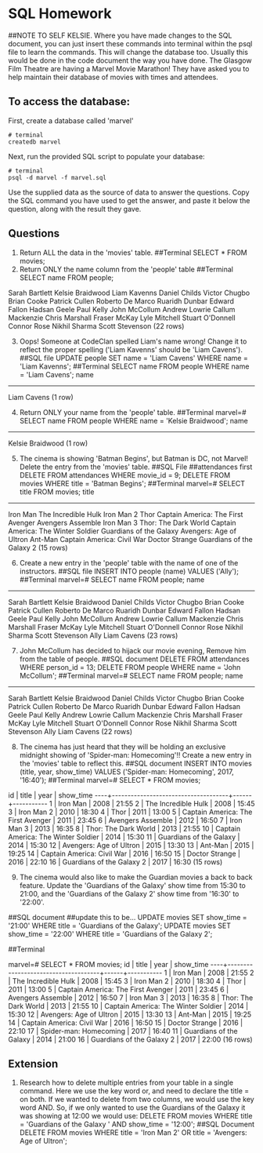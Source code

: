 # SQL Homework


##NOTE TO SELF KELSIE. Where you have made changes to the SQL document, you can just insert these commands into terminal within the psql file to learn the commands. This will change the database too. Usually this would be done in the code document the way you have done.
The Glasgow Film Theatre are having a Marvel Movie Marathon! They have asked you to help maintain their database of movies with times and attendees.

## To access the database:

First, create a database called 'marvel'
```
# terminal
createdb marvel
```

Next, run the provided SQL script to populate your database:
```
# terminal
psql -d marvel -f marvel.sql
```

Use the supplied data as the source of data to answer the questions.  Copy the SQL command you have used to get the answer, and paste it below the question, along with the result they gave.

## Questions

1. Return ALL the data in the 'movies' table.
##Terminal
SELECT * FROM movies;
2. Return ONLY the name column from the 'people' table
##Terminal
SELECT name FROM people;

Sarah Bartlett
 Kelsie Braidwood
 Liam Kavenns
 Daniel Childs
 Victor Chugbo
 Brian Cooke
 Patrick Cullen
 Roberto De Marco
 Ruaridh Dunbar
 Edward Fallon
 Hadsan Geele
 Paul Kelly
 John McCollum
 Andrew Lowrie
 Callum Mackenzie
 Chris Marshall
 Fraser McKay
 Lyle Mitchell
 Stuart O'Donnell
 Connor Rose
 Nikhil Sharma
 Scott Stevenson
(22 rows)

3. Oops! Someone at CodeClan spelled Liam's name wrong! Change it to reflect the proper spelling ('Liam Kavenns' should be 'Liam Cavens').
##SQL file
UPDATE people SET name = 'Liam Cavens' WHERE name = 'Liam Kavenns';
##Terminal
SELECT name FROM people WHERE name = 'Liam Cavens';
    name     
-------------
 Liam Cavens
(1 row)

4. Return ONLY your name from the 'people' table.
##Terminal
marvel=# SELECT name FROM people WHERE name = 'Kelsie Braidwood';
       name       
------------------
 Kelsie Braidwood
(1 row)

5. The cinema is showing 'Batman Begins', but Batman is DC, not Marvel! Delete the entry from the 'movies' table.
##SQL File ##attendances first
DELETE FROM attendances WHERE movie_id = 9;
DELETE FROM movies WHERE title = 'Batman Begins';
##Terminal
marvel=# SELECT title FROM movies;
                title                
-------------------------------------
 Iron Man
 The Incredible Hulk
 Iron Man 2
 Thor
 Captain America: The First Avenger
 Avengers Assemble
 Iron Man 3
 Thor: The Dark World
 Captain America: The Winter Soldier
 Guardians of the Galaxy
 Avengers: Age of Ultron
 Ant-Man
 Captain America: Civil War
 Doctor Strange
 Guardians of the Galaxy 2
(15 rows)

6. Create a new entry in the 'people' table with the name of one of the instructors.
##SQL file
INSERT INTO people (name) VALUES ('Ally');
##Terminal
marvel=# SELECT name FROM people;
       name       
------------------
 Sarah Bartlett
 Kelsie Braidwood
 Daniel Childs
 Victor Chugbo
 Brian Cooke
 Patrick Cullen
 Roberto De Marco
 Ruaridh Dunbar
 Edward Fallon
 Hadsan Geele
 Paul Kelly
 John McCollum
 Andrew Lowrie
 Callum Mackenzie
 Chris Marshall
 Fraser McKay
 Lyle Mitchell
 Stuart O'Donnell
 Connor Rose
 Nikhil Sharma
 Scott Stevenson
 Ally
 Liam Cavens
(23 rows)

7. John McCollum has decided to hijack our movie evening, Remove him from the table of people.
##SQL document
DELETE FROM attendances WHERE person_id = 13;
DELETE FROM people WHERE name = 'John McCollum';
##Terminal
marvel=# SELECT name FROM people;
       name       
------------------
 Sarah Bartlett
 Kelsie Braidwood
 Daniel Childs
 Victor Chugbo
 Brian Cooke
 Patrick Cullen
 Roberto De Marco
 Ruaridh Dunbar
 Edward Fallon
 Hadsan Geele
 Paul Kelly
 Andrew Lowrie
 Callum Mackenzie
 Chris Marshall
 Fraser McKay
 Lyle Mitchell
 Stuart O'Donnell
 Connor Rose
 Nikhil Sharma
 Scott Stevenson
 Ally
 Liam Cavens
(22 rows)

8. The cinema has just heard that they will be holding an exclusive midnight showing of 'Spider-man: Homecoming'!! Create a new entry in the 'movies' table to reflect this.
##SQL document
INSERT INTO movies (title, year, show_time) VALUES ('Spider-man: Homecoming', 2017, '16:40');
##Terminal
marvel=# SELECT * FROM movies;

 id |                title                | year | show_time
----+-------------------------------------+------+-----------
  1 | Iron Man                            | 2008 | 21:55
  2 | The Incredible Hulk                 | 2008 | 15:45
  3 | Iron Man 2                          | 2010 | 18:30
  4 | Thor                                | 2011 | 13:00
  5 | Captain America: The First Avenger  | 2011 | 23:45
  6 | Avengers Assemble                   | 2012 | 16:50
  7 | Iron Man 3                          | 2013 | 16:35
  8 | Thor: The Dark World                | 2013 | 21:55
 10 | Captain America: The Winter Soldier | 2014 | 15:30
 11 | Guardians of the Galaxy             | 2014 | 15:30
 12 | Avengers: Age of Ultron             | 2015 | 13:30
 13 | Ant-Man                             | 2015 | 19:25
 14 | Captain America: Civil War          | 2016 | 16:50
 15 | Doctor Strange                      | 2016 | 22:10
 16 | Guardians of the Galaxy 2           | 2017 | 16:30
(15 rows)

9. The cinema would also like to make the Guardian movies a back to back feature. Update the 'Guardians of the Galaxy' show time from 15:30 to 21:00, and the 'Guardians of the Galaxy 2' show time from '16:30' to '22:00'.

##SQL document
##update this to be...
UPDATE movies SET show_time = '21:00' WHERE title = 'Guardians of the Galaxy';
UPDATE movies SET show_time = '22:00' WHERE title = 'Guardians of the Galaxy 2';

##Terminal

marvel=# SELECT * FROM movies;
 id |                title                | year | show_time
----+-------------------------------------+------+-----------
  1 | Iron Man                            | 2008 | 21:55
  2 | The Incredible Hulk                 | 2008 | 15:45
  3 | Iron Man 2                          | 2010 | 18:30
  4 | Thor                                | 2011 | 13:00
  5 | Captain America: The First Avenger  | 2011 | 23:45
  6 | Avengers Assemble                   | 2012 | 16:50
  7 | Iron Man 3                          | 2013 | 16:35
  8 | Thor: The Dark World                | 2013 | 21:55
 10 | Captain America: The Winter Soldier | 2014 | 15:30
 12 | Avengers: Age of Ultron             | 2015 | 13:30
 13 | Ant-Man                             | 2015 | 19:25
 14 | Captain America: Civil War          | 2016 | 16:50
 15 | Doctor Strange                      | 2016 | 22:10
 17 | Spider-man: Homecoming              | 2017 | 16:40
 11 | Guardians of the Galaxy             | 2014 | 21:00
 16 | Guardians of the Galaxy 2           | 2017 | 22:00
(16 rows)

## Extension

1. Research how to delete multiple entries from your table in a single command.
Here we use the key word or, and need to declare the title = on both.
If we wanted to delete from two columns, we would use the key word AND.
So, if we only wanted to use the Guardians of the Galaxy it was showing at 12:00 we would use:
DELETE FROM movies WHERE title = 'Guardians of the Galaxy ' AND show_time = '12:00';
##SQL Document
DELETE FROM movies WHERE title = 'Iron Man 2' OR title = 'Avengers: Age of Ultron';
